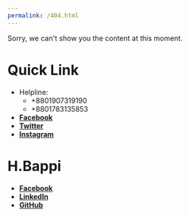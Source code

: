 ```yaml
---
permalink: /404.html
---
```

Sorry, we can't show you the content at this moment.

# Quick Link
- Helpline:
  - +8801907319190
  - +8801783135853
- [**Facebook**](https://facebook.com/efortshub)
- [**Twitter**](https://twitter.com/efortshub)
- [**Instagram**](https://instagram.com/efortshub)


# H.Bappi
- [**Facebook**](https://www.facebook.com/h.bappi.hp)
- [**LinkedIn**](https://linkedin.com/in/hbappi)
- [**GitHub**](https://github.com/hbappi)
